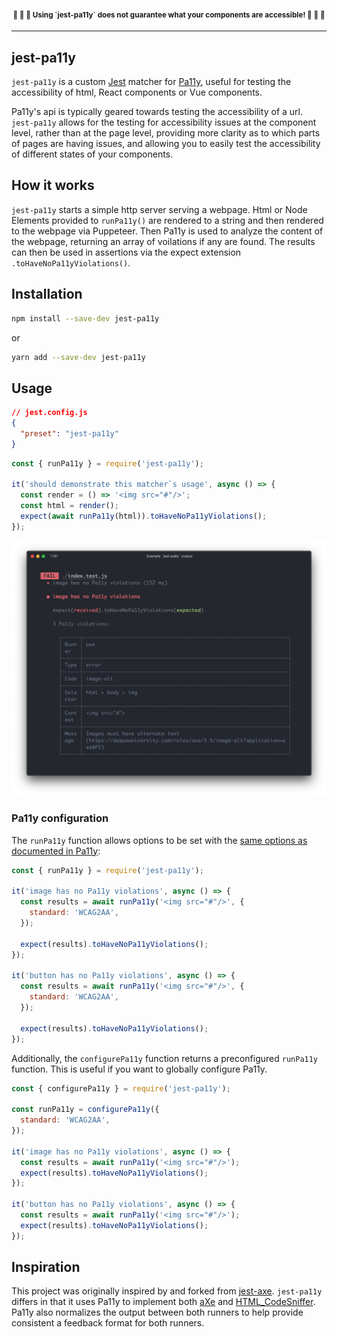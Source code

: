 <h4 align="center">
  <small>🚨 🚨 🚨  Using `jest-pa11y` does not guarantee what your components are accessible!  🚨 🚨 🚨</small>
</h4>

* * *

## jest-pa11y

`jest-pa11y` is a custom [Jest](https://jestjs.io/) matcher for [Pa11y](https://pa11y.org/),
useful for testing the accessibility of html, React components or Vue components.

Pa11y's api is typically geared towards testing the accessibility of a url.
`jest-pa11y` allows for the testing for accessibility issues at the component
level, rather than at the page level, providing more clarity as to which parts
of pages are having issues, and allowing you to easily test the accessibility of
different states of your components.

## How it works
`jest-pa11y` starts a simple http server serving a webpage. Html or Node
Elements provided to `runPa11y()` are rendered to a string and then rendered to
the webpage via Puppeteer. Then Pa11y is used to analyze the content of the
webpage, returning an array of voilations if any are found. The results can then
be used in assertions via the expect extension `.toHaveNoPa11yViolations()`.

## Installation
```bash
npm install --save-dev jest-pa11y
```

or

```bash
yarn add --save-dev jest-pa11y
```

## Usage

```json
// jest.config.js
{
  "preset": "jest-pa11y"
}
```

```javascript
const { runPa11y } = require('jest-pa11y');

it('should demonstrate this matcher`s usage', async () => {
  const render = () => '<img src="#"/>';
  const html = render();
  expect(await runPa11y(html)).toHaveNoPa11yViolations();
});
```

![Screenshot of the resulting output from the usage example](.github/example-cli.png)

### Pa11y configuration

The `runPa11y` function allows options to be set with the
[same options as documented in Pa11y](https://github.com/pa11y/pa11y#configuration):

```javascript
const { runPa11y } = require('jest-pa11y');

it('image has no Pa11y violations', async () => {
  const results = await runPa11y('<img src="#"/>', {
    standard: 'WCAG2AA',
  });

  expect(results).toHaveNoPa11yViolations();
});

it('button has no Pa11y violations', async () => {
  const results = await runPa11y('<img src="#"/>', {
    standard: 'WCAG2AA',
  });

  expect(results).toHaveNoPa11yViolations();
});
```

Additionally, the `configurePa11y` function returns a preconfigured `runPa11y`
function. This is useful if you want to globally configure Pa11y.

```javascript
const { configurePa11y } = require('jest-pa11y');

const runPa11y = configurePa11y({
  standard: 'WCAG2AA',
});

it('image has no Pa11y violations', async () => {
  const results = await runPa11y('<img src="#"/>');
  expect(results).toHaveNoPa11yViolations();
});

it('button has no Pa11y violations', async () => {
  const results = await runPa11y('<img src="#"/>');
  expect(results).toHaveNoPa11yViolations();
});
```

## Inspiration
This project was originally inspired by and forked from
[jest-axe](https://github.com/nickcolley/jest-axe). `jest-pa11y` differs in that
it uses Pa11y to implement both [aXe](https://github.com/dequelabs/axe-core) and
[HTML_CodeSniffer](https://github.com/squizlabs/HTML_CodeSniffer). Pa11y also
normalizes the output between both runners to help provide consistent a feedback
format for both runners.
